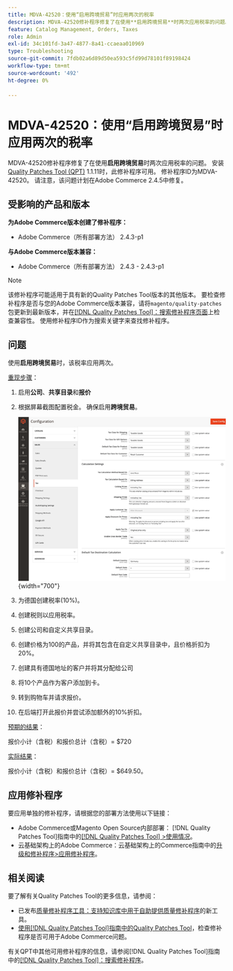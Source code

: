 ```yaml
---
title: MDVA-42520：使用“启用跨境贸易”时应用两次的税率
description: MDVA-42520修补程序修复了在使用**启用跨境贸易**时两次应用税率的问题。 安装[Quality Patches Tool (QPT)](https://experienceleague.adobe.com/zh-hans/docs/commerce-operations/tools/quality-patches-tool/quality-patches-tool-to-self-serve-quality-patches) 1.1.11后，即可使用此修补程序。 修补程序ID为MDVA-42520。 请注意，该问题计划在Adobe Commerce 2.4.5中修复。
feature: Catalog Management, Orders, Taxes
role: Admin
exl-id: 34c101fd-3a47-4877-8a41-ccaeaa010969
type: Troubleshooting
source-git-commit: 7fdb02a6d89d50ea593c5fd99d78101f89198424
workflow-type: tm+mt
source-wordcount: '492'
ht-degree: 0%

---
```


# MDVA-42520：使用“启用跨境贸易”时应用两次的税率

MDVA-42520修补程序修复了在使用&#x200B;**启用跨境贸易**&#x200B;时两次应用税率的问题。 安装[Quality Patches Tool (QPT)](https://experienceleague.adobe.com/zh-hans/docs/commerce-operations/tools/quality-patches-tool/quality-patches-tool-to-self-serve-quality-patches) 1.1.11时，此修补程序可用。 修补程序ID为MDVA-42520。 请注意，该问题计划在Adobe Commerce 2.4.5中修复。

## 受影响的产品和版本

**为Adobe Commerce版本创建了修补程序：**

* Adobe Commerce（所有部署方法） 2.4.3-p1

**与Adobe Commerce版本兼容：**

* Adobe Commerce（所有部署方法） 2.4.3 - 2.4.3-p1

>[!NOTE]
>
>该修补程序可能适用于具有新的Quality Patches Tool版本的其他版本。 要检查修补程序是否与您的Adobe Commerce版本兼容，请将`magento/quality-patches`包更新到最新版本，并在[[!DNL Quality Patches Tool]：搜索修补程序页面](https://experienceleague.adobe.com/zh-hans/docs/commerce-operations/tools/quality-patches-tool/quality-patches-tool-to-self-serve-quality-patches)上检查兼容性。 使用修补程序ID作为搜索关键字来查找修补程序。

## 问题

使用&#x200B;**启用跨境贸易**&#x200B;时，该税率应用两次。

<u>重现步骤</u>：

1. 启用&#x200B;**公司**、**共享目录**&#x200B;和&#x200B;**报价**
1. 根据屏幕截图配置税金。 确保启用&#x200B;**跨境贸易**。

   ![税务设置](/help/assets/tools/tax_settings_1.png){width="700"}

1. 为德国创建税率(10%)。
1. 创建税则以应用税率。
1. 创建公司和自定义共享目录。
1. 创建价格为100的产品，并将其包含在自定义共享目录中，且价格折扣为20%。
1. 创建具有德国地址的客户并将其分配给公司
1. 将10个产品作为客户添加到卡。
1. 转到购物车并请求报价。
1. 在后端打开此报价并尝试添加额外的10%折扣。

<u>预期的结果</u>：

报价小计（含税）和报价总计（含税）= $720

<u>实际结果</u>：

报价小计（含税）和报价总计（含税）= $649.50。

## 应用修补程序

要应用单独的修补程序，请根据您的部署方法使用以下链接：

* Adobe Commerce或Magento Open Source内部部署： [!DNL Quality Patches Tool]指南中的[[!DNL Quality Patches Tool] >使用情况](/help/tools/quality-patches-tool/usage.md)。
* 云基础架构上的Adobe Commerce：云基础架构上的Commerce指南中的[升级和修补程序>应用修补程序](https://experienceleague.adobe.com/docs/commerce-cloud-service/user-guide/develop/upgrade/apply-patches.html?lang=zh-Hans)。

## 相关阅读

要了解有关Quality Patches Tool的更多信息，请参阅：

* 已发布[质量修补程序工具：支持知识库中用于自助提供质量修补程序](https://experienceleague.adobe.com/zh-hans/docs/commerce-operations/tools/quality-patches-tool/quality-patches-tool-to-self-serve-quality-patches)的新工具。
* [使用[!DNL Quality Patches Tool]指南中的Quality Patches Tool](/help/tools/quality-patches-tool/patches-available-in-qpt/check-patch-for-magento-issue-with-magento-quality-patches.md)，检查修补程序是否可用于Adobe Commerce问题。

有关QPT中其他可用修补程序的信息，请参阅[!DNL Quality Patches Tool]指南中的[[!DNL Quality Patches Tool]：搜索修补程序](https://experienceleague.adobe.com/tools/commerce-quality-patches/index.html?lang=zh-Hans)。
